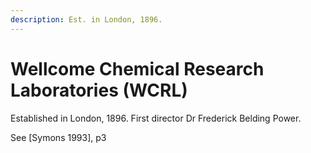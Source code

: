 ```yaml
---
description: Est. in London, 1896.
---
```


# Wellcome Chemical Research Laboratories \(WCRL\)

Established in London, 1896. First director Dr Frederick Belding Power.

See [Symons 1993], p3
